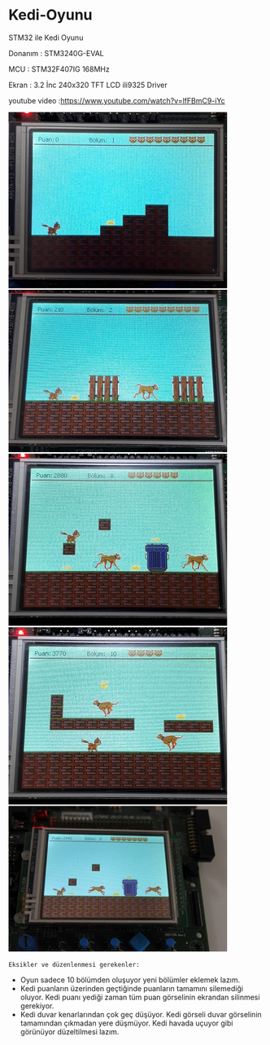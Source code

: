 # Kedi-Oyunu

STM32 ile Kedi Oyunu

Donanım   : STM3240G-EVAL

MCU       : STM32F407IG 168MHz

Ekran     : 3.2 İnc 240x320 TFT LCD ili9325 Driver

youtube video :https://www.youtube.com/watch?v=lfFBmC9-iYc


![gorsel1](https://github.com/TolRed/Kedi-Oyunu/blob/main/gorsel1.jpg)
![gorsel2](https://github.com/TolRed/Kedi-Oyunu/blob/main/gorsel2.jpg)
![gorsel3](https://github.com/TolRed/Kedi-Oyunu/blob/main/gorsel3.jpg)
![gorsel4](https://github.com/TolRed/Kedi-Oyunu/blob/main/gorsel4.jpg)
![gorsel5](https://github.com/TolRed/Kedi-Oyunu/blob/main/gorsel5.jpg)

    Eksikler ve düzenlenmesi gerekenler:
*   Oyun sadece 10 bölümden oluşuyor yeni bölümler eklemek lazım.
*   Kedi puanların üzerinden geçtiğinde puanların tamamını silemediği oluyor. 
    Kedi puanı yediği zaman tüm puan görselinin ekrandan silinmesi gerekiyor.
*   Kedi duvar kenarlarından çok geç düşüyor.
    Kedi görseli duvar görselinin tamamından çıkmadan yere düşmüyor.
    Kedi havada uçuyor gibi görünüyor düzeltilmesi lazım.
